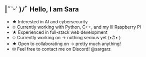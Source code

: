 ## |˶˙ᵕ˙ )ﾉﾞ Hello, I am Sara

- ★  Interested in AI and cybersecurity
- ✩   Currently working with Python, C++, and my lil Raspberry Pi
- ★ 	Experienced in full-stack web development
- ✩ 	Currently working on → nothing serious yet (•᷄ࡇ•᷅ )
- ★ 	Open to collaborating on → pretty much anything!
- ✉︎   Feel free to contact me on Discord! @sargarz

